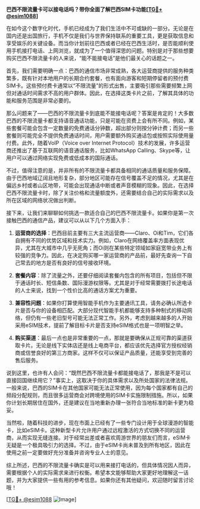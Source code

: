 **巴西不限流量卡可以接电话吗？带你全面了解巴西SIM卡功能[[TG💪+ @esim1088](https://t.me/s/esim1088)]**

在如今这个数字化时代，手机已经成为了我们生活中不可或缺的一部分。无论是在国内还是出国旅行，手机不仅是我们与世界保持联系的重要工具，更是获取信息和享受娱乐的关键设备。而当你计划前往巴西或者已经在巴西生活时，是否能顺利使用手机接打电话、上网浏览，就成为了一个值得深思的问题。特别是对于那些想要购买巴西不限流量卡的人来说，“能不能接电话”是他们最关心的话题之一。

首先，我们需要明确一点：巴西的通信市场非常成熟，各大运营商提供的服务种类繁多，既有针对本地用户的长期合约套餐，也有面向游客和短期停留者的预付费SIM卡。这些预付费卡通常以“不限流量”的形式出售，主要吸引那些需要频繁上网但对通话时间需求不高的用户群体。因此，在选择这类卡片之前，了解其具体的功能和服务范围是非常必要的。

那么问题来了——巴西的不限流量卡到底能不能接电话呢？答案是肯定的！大多数巴西的不限流量卡都支持语音通话功能，只是可能在资费上会有所不同。例如，某些套餐可能会包含一定数量的免费通话分钟数，超出部分则按分钟计费；而另一些套餐则可能完全不提供免费通话时间，用户需要额外购买通话包或按照实际使用量付费。此外，随着VoIP（Voice over Internet Protocol）技术的发展，许多运营商还推出了基于互联网的语音通话服务，比如WhatsApp Calling、Skype等，让用户可以通过网络实现免费或低成本的国际通话。

不过，值得注意的是，并非所有的不限流量卡都具备相同的通话质量和服务保障。由于巴西地域辽阔且地形复杂，部分地区可能存在信号覆盖不足的情况，尤其是在偏远乡村或者山区地带，可能会出现通话中断或者声音模糊的现象。因此，在选择巴西不限流量卡时，除了关注价格和流量额度外，还需要结合自己的实际需求以及所在区域的网络状况做出判断。

接下来，让我们来聊聊如何挑选一款适合自己的巴西不限流量卡。如果你是第一次接触巴西的通信产品，建议可以从以下几个方面入手：

1. **运营商的选择**：巴西目前主要有三大主流运营商——Claro、Oi和Tim，它们各自拥有不同的优势区域和技术实力。例如，Claro在网络覆盖率方面表现优异，尤其在大城市中几乎无死角；而Oi则在某些特定领域如家庭宽带业务上有较强的竞争力。因此，在决定购买哪一家运营商的产品前，最好先查询一下自己常去的地方是否有良好的信号接收环境。

2. **套餐内容**：除了流量之外，还要仔细阅读套餐内包含的所有项目，包括但不限于通话时长、短信条数、国际漫游权限等。尤其是对于经常需要拨打长途电话的人士来说，找到一个性价比高的通话方案尤为重要。

3. **兼容性问题**：如果你打算使用智能手机作为主要通讯工具，请务必确认所选卡片是否与你的设备相匹配。大部分现代智能手机都能够支持多种制式的移动网络，但仍有一些老旧型号可能无法正常工作。另外，考虑到越来越多的人开始采用eSIM技术，提前了解目标卡片是否支持eSIM格式也是一项明智之举。

4. **购买渠道**：最后一点也是非常重要的一点，那就是要确保从正规可靠的渠道获取卡片。无论是线下实体店还是线上电商平台，都应该优先选择官方授权经销商或信誉良好的第三方商家。这样不仅可以保证产品质量，还能享受到完善的售后服务。

说到这里，也许有人会问：“既然巴西不限流量卡都能接电话了，那我是不是可以直接回国继续用它？”事实上，这取决于你的具体需求以及所处国家的法律法规。一般来说，巴西的SIM卡在其他国家可能无法正常使用，因为每个国家都有自己的频段分配规则，而且很多运营商会对跨境使用的SIM卡实施限制措施。所以，如果你计划长期居住在国外，还是建议在当地重新办理一张符合当地标准的新卡更为稳妥。

当然啦，随着科技的进步，现在市面上已经有了一些专门设计用于全球漫游的智能卡，比如eSIM卡。这种新型卡片允许用户通过远程激活的方式切换不同的运营商，从而实现无缝连接。对于经常出差或者喜欢周游世界的朋友们而言，eSIM卡无疑是一个极具吸引力的选择。不过，由于eSIM卡尚未普及到所有地区，因此在使用之前一定要做好充分准备并咨询专业人士的意见。

综上所述，巴西的不限流量卡确实是可以用来接打电话的，但具体情况因人而异，需要根据个人的实际需求来进行权衡。希望本文能够帮助大家更好地理解这一话题，并为大家提供一些有用的参考信息。如果你还有其他疑问，欢迎随时留言讨论哦！

[[TG💪+ @esim1088](https://t.me/s/esim1088) ![Image](https://i.postimg.cc/4NQfJmqS/Snipaste-2025-05-13-00-14-12.png)]